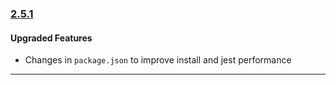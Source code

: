 ### [2.5.1](https://github.com/GeekyAnts/NativeBase/releases/tag/v2.5.1)


#### Upgraded Features

*	Changes in `package.json` to improve install and jest performance

<hr>